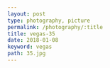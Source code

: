 ```yaml
---
layout: post
type: photography, picture
permalink: /photography/:title
title: vegas-35
date: 2018-01-08
keyword: vegas
path: 35.jpg
---
```



